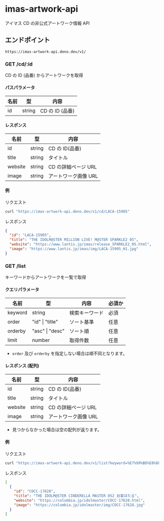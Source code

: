 # imas-artwork-api

アイマス CD の非公式アートワーク情報 API

## エンドポイント

`https://imas-artwork-api.deno.dev/v1/`

### GET /cd/:id

CD の ID (品番) からアートワークを取得

#### パスパラメータ

| 名前 | 型     | 内容            |
| ---- | ------ | --------------- |
| id   | string | CD の ID (品番) |

#### レスポンス

| 名前    | 型     | 内容                 |
| ------- | ------ | -------------------- |
| id      | string | CD の ID(品番)       |
| title   | string | タイトル             |
| website | string | CD の詳細ページ URL  |
| image   | string | アートワーク画像 URL |

#### 例

リクエスト

```sh
curl "https://imas-artwork-api.deno.dev/v1/cd/LACA-15905"
```

レスポンス

```json
{
  "id": "LACA-15905",
  "title": "THE IDOLM@STER MILLION LIVE! M@STER SPARKLE2 05",
  "website": "https://www.lantis.jp/imas/release_SPARKLE2_05.html",
  "image": "https://www.lantis.jp/imas/img/LACA-15905_H1.jpg"
}
```

### GET /list

キーワードからアートワークを一覧で取得

#### クエリパラメータ

| 名前    | 型              | 内容           | 必須か |
| ------- | --------------- | -------------- | ------ |
| keyword | string          | 検索キーワード | 必須   |
| order   | "id" \| "title" | ソート基準     | 任意   |
| orderby | "asc" \| "desc" | ソート順       | 任意   |
| limit   | number          | 取得件数       | 任意   |

- `order` 及び `orderby` を指定しない場合は順不同となります。

#### レスポンス (配列)

| 名前    | 型     | 内容                 |
| ------- | ------ | -------------------- |
| id      | string | CD の ID(品番)       |
| title   | string | タイトル             |
| website | string | CD の詳細ページ URL  |
| image   | string | アートワーク画像 URL |

- 見つからなかった場合は空の配列が返ります。

#### 例

リクエスト

```sh
curl "https://imas-artwork-api.deno.dev/v1/list?keyword=%E7%99%BD%E8%8F%8A%E3%81%BB%E3%81%9F%E3%82%8B&order=id&orderby=asc"
```

レスポンス

```json
[
  {
    "id": "COCC-17628",
    "title": "THE IDOLM@STER CINDERELLA MASTER 052 白菊ほたる",
    "website": "https://columbia.jp/idolmaster/COCC-17628.html",
    "image": "https://columbia.jp/idolmaster/img/COCC-17628.jpg"
  }
]
```
